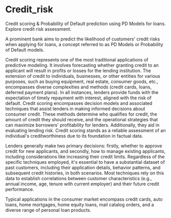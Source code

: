 # Credit_risk
Credit scoring &amp; Probability of Default prediction using PD Models for loans. Explore credit risk assessment.

A prominent bank aims to predict the likelihood of customers' credit risks when applying for loans, a concept referred to as PD Models or Probability of Default models.

Credit scoring represents one of the most traditional applications of predictive modeling. It involves forecasting whether granting credit to an applicant will result in profits or losses for the lending institution. The extension of credit to individuals, businesses, or other entities for various purposes, such as buying equipment, real estate, consumer goods, etc., encompasses diverse complexities and methods (credit cards, loans, deferred payment plans). In all instances, lenders provide funds with the expectation of timely repayment with interest, aligned with the risk of default. Credit scoring encompasses decision models and associated techniques that assist lenders in making informed decisions about consumer credit. These methods determine who qualifies for credit, the amount of credit they should receive, and the operational strategies that can maximize borrowers' profitability for lenders. Additionally, they aid in evaluating lending risk. Credit scoring stands as a reliable assessment of an individual's creditworthiness due to its foundation in factual data.

Lenders generally make two primary decisions: firstly, whether to approve credit for new applicants, and secondly, how to manage existing applicants, including considerations like increasing their credit limits. Regardless of the specific techniques employed, it's essential to have a substantial dataset of past customers, including their application details, behavior patterns, and subsequent credit histories, in both scenarios. Most techniques rely on this data to establish correlations between customer characteristics (e.g., annual income, age, tenure with current employer) and their future credit performance.

Typical applications in the consumer market encompass credit cards, auto loans, home mortgages, home equity loans, mail catalog orders, and a diverse range of personal loan products.
